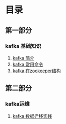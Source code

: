 # 目录
## 第一部分 
### kafka 基础知识
1. [kafka 简介](https://github.com/yueyuanyang/kafka/blob/master/doc/part1.md)
2. [kafka 常用命令](https://github.com/yueyuanyang/kafka/blob/master/doc/part2.md)
3. [kafka 在zookeeper结构](https://github.com/yueyuanyang/kafka/blob/master/doc/part3.md)



## 第二部分 
### kafka运维
1. [kafka 数据迁移实践]()
